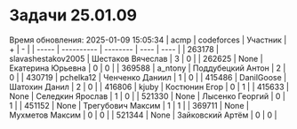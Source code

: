 # Задачи 25.01.09
Время обновления: 2025-01-09 15:05:34
| acmp  | codeforces | Участник | +    | -    |
| ----- | ---------- | -------- | ---- | ---- |
| 263178 | slavashestakov2005 | Шестаков Вячеслав | 3 | 0 |
| 262625 | None | Екатерина Юрьевна | 0 | 0 |
| 369588 | a_ntony | Поддубецкий Антон | 2 | 0 |
| 430719 | pchelka12 | Ченченко Даниил | 1 | 0 |
| 415486 | DanilGoose | Шатохин Данил | 2 | 0 |
| 416806 | kjuby | Костюнин Егор | 0 | 1 |
| 415633 | None | Селедкин Ярослав | 1 | 0 |
| 521330 | None | Лысенко Георгий | 0 | 1 |
| 451152 | None | Трегубович Максим | 1 | 1 |
| 369711 | None | Мухметов Максим | 0 | 0 |
| 521344 | None | Зайковский Артём | 0 | 0 |
